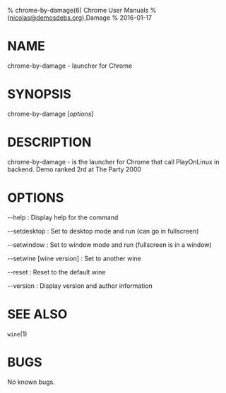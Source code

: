 % chrome-by-damage(6) Chrome User Manuals
%  (nicolas@demosdebs.org),Damage
% 2016-01-17

# NAME
chrome-by-damage - launcher for Chrome

# SYNOPSIS
chrome-by-damage [*options*]

# DESCRIPTION
chrome-by-damage - is the launcher for Chrome that call PlayOnLinux in backend.
Demo ranked 2rd at The Party 2000

# OPTIONS
\--help
:   Display help for the command

\--setdesktop
:   Set to desktop mode and run (can go in fullscreen)

\--setwindow
:   Set to window mode and run (fullscreen is in a window)

\--setwine [wine version]
:   Set to another wine

\--reset
:   Reset to the default wine

\--version
:   Display version and author information

# SEE ALSO
`wine`(1)

# BUGS
No known bugs.
